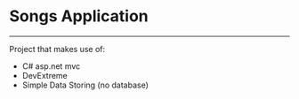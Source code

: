 # Songs Application
---
Project that makes use of: 
- C# asp.net mvc
- DevExtreme
- Simple Data Storing (no database)
